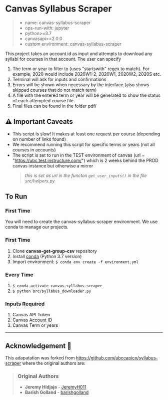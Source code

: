 # Canvas Syllabus Scraper

> - name: canvas-syllabus-scraper
> - ops-run-with: jupyter
> - python>=3.7
> - canvasapi>=2.0.0
> - custom environment: canvas-syllabus-scraper

This project takes an account id as input and attempts to download any syllabi for courses in that account. The user can specify

1. The term or year to filter to (uses "startswith" regex to match). For example, 2020 would include 2020W1-2, 2020W1, 2020W2, 2020S etc.
2. Terminal will ask for inputs and confirmations
3. Errors will be shown when necessary by the interface (also shows skipped courses that do not match term)
4. A file with the entered term or year will be generated to show the status of each attempted course file
5. Final files can be found in the folder pdf/

## :warning: Important Caveats

- This script is slow! It makes at least one request per course (depending on number of links found)
- We recommend running this script for specific terms or years (not all courses in accounts)
- The script is set to run in the TEST environment of canvas (url = "https://ubc.test.instructure.com/") which is 2 weeks behind the PROD canvas instance but otherwise a mirror
  > _this is set as url in the functon `get_user_inputs()` in the file src/helpers.py_

## To Run

### First Time

You will need to create the canvas-syllabus-scraper environment. We use conda to manage our projects.

### First Time
1. Clone **canvas-get-group-csv** repository
1. Install [conda](https://docs.conda.io/projects/conda/en/latest/user-guide/install/index.html) (Python 3.7 version)
1. Import environment: `$ conda env create -f environment.yml`

### Every Time

1. `$ conda activate canvas-syllabus-scraper`
1. `$ python src/syllabus_downloader.py`

### Inputs Required

1. Canvas API Token
1. Canvas Account ID
1. Canvas Term or years

---

## Acknowledgement :star2:

This adapatation was forked from https://github.com/ubccapico/syllabus-scraper where the original authors are:

> ### Original Authors
>
> - **Jeremy Hidjaja** - [JeremyH011](https://github.com/JeremyH011)
> - **Barish Golland** - [barishgolland](https://github.com/barishgolland)
